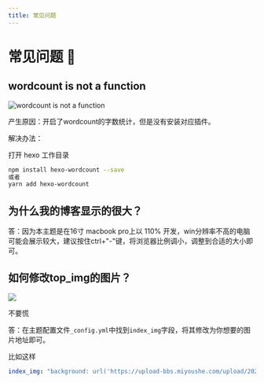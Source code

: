 ```yaml
---
title: 常见问题
---
```


# 常见问题 📖

## wordcount is not a function

![wordcount is not a function](https://upload-bbs.miyoushe.com/upload/2025/07/09/125766904/a3637c6bad5be1c7579c4f2bb7fade90_2248957223389172321.png)

产生原因：开启了wordcount的字数统计，但是没有安装对应插件。

解决办法：

打开 hexo 工作目录
```bash
npm install hexo-wordcount --save
或者
yarn add hexo-wordcount
```

## 为什么我的博客显示的很大？

答：因为本主题是在16寸 macbook pro上以 110% 开发，win分辨率不高的电脑可能会展示较大，建议按住ctrl+"-"键，将浏览器比例调小，调整到合适的大小即可。

## 如何修改top_img的图片？

![](https://upload-bbs.miyoushe.com/upload/2024/09/27/437902101/5e07adf5f6da79d377421b61273264ed_7774815351732111232..png)

不要慌

答：在主题配置文件`_config.yml`中找到`index_img`字段，将其修改为你想要的图片地址即可。

比如这样

```yaml
index_img: "background: url('https://upload-bbs.miyoushe.com/upload/2024/09/25/125766904/1688a36922fde8f9e11f34a3099b3740_5249001952371420512..jpg') top / cover no-repeat"
```

